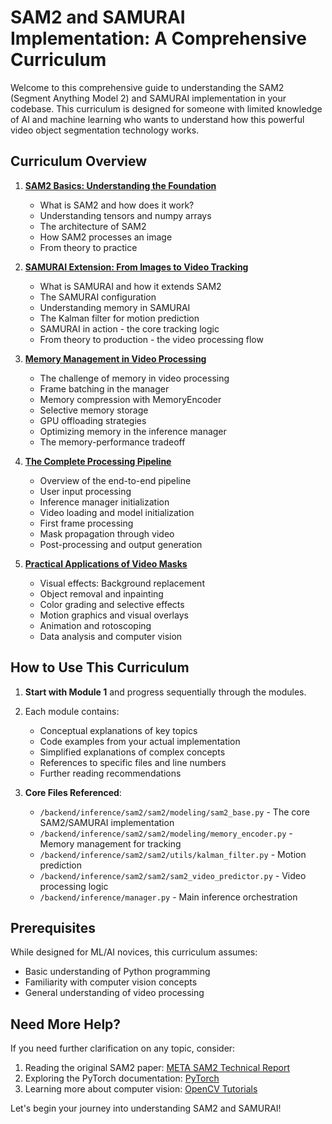 # SAM2 and SAMURAI Implementation: A Comprehensive Curriculum

Welcome to this comprehensive guide to understanding the SAM2 (Segment Anything Model 2) and SAMURAI implementation in your codebase. This curriculum is designed for someone with limited knowledge of AI and machine learning who wants to understand how this powerful video object segmentation technology works.

## Curriculum Overview

1. **[SAM2 Basics: Understanding the Foundation](01_sam2_basics.md)**
   - What is SAM2 and how does it work?
   - Understanding tensors and numpy arrays
   - The architecture of SAM2
   - How SAM2 processes an image
   - From theory to practice

2. **[SAMURAI Extension: From Images to Video Tracking](02_samurai_extension.md)**
   - What is SAMURAI and how it extends SAM2
   - The SAMURAI configuration
   - Understanding memory in SAMURAI
   - The Kalman filter for motion prediction
   - SAMURAI in action - the core tracking logic
   - From theory to production - the video processing flow

3. **[Memory Management in Video Processing](03_memory_management.md)**
   - The challenge of memory in video processing
   - Frame batching in the manager
   - Memory compression with MemoryEncoder
   - Selective memory storage
   - GPU offloading strategies
   - Optimizing memory in the inference manager
   - The memory-performance tradeoff

4. **[The Complete Processing Pipeline](04_processing_pipeline.md)**
   - Overview of the end-to-end pipeline
   - User input processing
   - Inference manager initialization
   - Video loading and model initialization
   - First frame processing
   - Mask propagation through video
   - Post-processing and output generation

5. **[Practical Applications of Video Masks](05_practical_applications.md)**
   - Visual effects: Background replacement
   - Object removal and inpainting
   - Color grading and selective effects
   - Motion graphics and visual overlays
   - Animation and rotoscoping
   - Data analysis and computer vision

## How to Use This Curriculum

1. **Start with Module 1** and progress sequentially through the modules.
2. Each module contains:
   - Conceptual explanations of key topics
   - Code examples from your actual implementation
   - Simplified explanations of complex concepts
   - References to specific files and line numbers
   - Further reading recommendations

3. **Core Files Referenced**:
   - `/backend/inference/sam2/sam2/modeling/sam2_base.py` - The core SAM2/SAMURAI implementation
   - `/backend/inference/sam2/sam2/modeling/memory_encoder.py` - Memory management for tracking
   - `/backend/inference/sam2/sam2/utils/kalman_filter.py` - Motion prediction
   - `/backend/inference/sam2/sam2/sam2_video_predictor.py` - Video processing logic
   - `/backend/inference/manager.py` - Main inference orchestration

## Prerequisites

While designed for ML/AI novices, this curriculum assumes:
- Basic understanding of Python programming
- Familiarity with computer vision concepts
- General understanding of video processing

## Need More Help?

If you need further clarification on any topic, consider:
1. Reading the original SAM2 paper: [META SAM2 Technical Report](https://arxiv.org/abs/2312.13505)
2. Exploring the PyTorch documentation: [PyTorch](https://pytorch.org/docs/stable/index.html)
3. Learning more about computer vision: [OpenCV Tutorials](https://docs.opencv.org/4.x/d9/df8/tutorial_root.html)

Let's begin your journey into understanding SAM2 and SAMURAI!